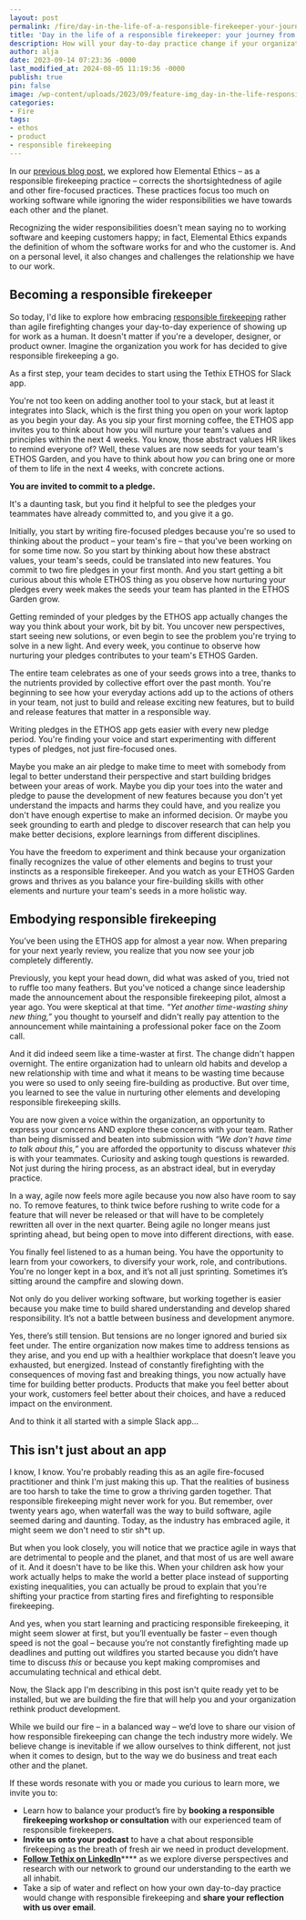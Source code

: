 ```yaml
---
layout: post
permalink: /fire/day-in-the-life-of-a-responsible-firekeeper-your-journey-from-installing-to-embodying-ethos/
title: 'Day in the life of a responsible firekeeper: your journey from installing to embodying ETHOS'
description: How will your day-to-day practice change if your organization decides to embrace responsible firekeeping and install the Tethix ETHOS app?
author: alja
date: 2023-09-14 07:23:36 -0000
last_modified_at: 2024-08-05 11:19:36 -0000
publish: true
pin: false
image: /wp-content/uploads/2023/09/feature-img_day-in-the-life-responsible-firekeeper.png
categories:
- Fire
tags:
- ethos
- product
- responsible firekeeping
---
```

In our [previous blog post](https://tethix.co/blog/beyond-the-agile-manifesto-a-new-paradigm-for-responsible-product-development/), we explored how Elemental Ethics – as a responsible firekeeping practice – corrects the shortsightedness of agile and other fire-focused practices. These practices focus too much on working software while ignoring the wider responsibilities we have towards each other and the planet.

Recognizing the wider responsibilities doesn't mean saying no to working software and keeping customers happy; in fact, Elemental Ethics expands the definition of whom the software works for and who the customer is. And on a personal level, it also changes and challenges the relationship we have to our work.

## **Becoming a responsible firekeeper**

So today, I'd like to explore how embracing [responsible firekeeping](https://tethix.co/elemental-ethics/) rather than agile firefighting changes your day-to-day experience of showing up for work as a human. It doesn't matter if you're a developer, designer, or product owner. Imagine the organization you work for has decided to give responsible firekeeping a go.

As a first step, your team decides to start using the Tethix ETHOS for Slack app.

You're not too keen on adding another tool to your stack, but at least it integrates into Slack, which is the first thing you open on your work laptop as you begin your day. As you sip your first morning coffee, the ETHOS app invites you to think about how you will nurture your team's values and principles within the next 4 weeks. You know, those abstract values HR likes to remind everyone of? Well, these values are now seeds for your team's ETHOS Garden, and you have to think about how _you_ can bring one or more of them to life in the next 4 weeks, with concrete actions.

**You are invited to commit to a pledge.**

It's a daunting task, but you find it helpful to see the pledges your teammates have already committed to, and you give it a go.

Initially, you start by writing fire-focused pledges because you're so used to thinking about the product – your team's fire – that you've been working on for some time now. So you start by thinking about how these abstract values, your team's seeds, could be translated into new features. You commit to two fire pledges in your first month. And you start getting a bit curious about this whole ETHOS thing as you observe how nurturing your pledges every week makes the seeds your team has planted in the ETHOS Garden grow.

Getting reminded of your pledges by the ETHOS app actually changes the way you think about your work, bit by bit. You uncover new perspectives, start seeing new solutions, or even begin to see the problem you're trying to solve in a new light. And every week, you continue to observe how nurturing your pledges contributes to your team's ETHOS Garden.

The entire team celebrates as one of your seeds grows into a tree, thanks to the nutrients provided by collective effort over the past month. You're beginning to see how your everyday actions add up to the actions of others in your team, not just to build and release exciting new features, but to build and release features that matter in a responsible way.

Writing pledges in the ETHOS app gets easier with every new pledge period. You're finding your voice and start experimenting with different types of pledges, not just fire-focused ones.

Maybe you make an air pledge to make time to meet with somebody from legal to better understand their perspective and start building bridges between your areas of work. Maybe you dip your toes into the water and pledge to pause the development of new features because you don't yet understand the impacts and harms they could have, and you realize you don't have enough expertise to make an informed decision. Or maybe you seek grounding to earth and pledge to discover research that can help you make better decisions, explore learnings from different disciplines.

You have the freedom to experiment and think because your organization finally recognizes the value of other elements and begins to trust your instincts as a responsible firekeeper. And you watch as your ETHOS Garden grows and thrives as you balance your fire-building skills with other elements and nurture your team's seeds in a more holistic way.

## **Embodying responsible firekeeping**

You’ve been using the ETHOS app for almost a year now. When preparing for your next yearly review, you realize that you now see your job completely differently. 

Previously, you kept your head down, did what was asked of you, tried not to ruffle too many feathers. But you've noticed a change since leadership made the announcement about the responsible firekeeping pilot, almost a year ago. You were skeptical at that time. _“Yet another time-wasting shiny new thing,”_ you thought to yourself and didn't really pay attention to the announcement while maintaining a professional poker face on the Zoom call.

And it did indeed seem like a time-waster at first. The change didn't happen overnight. The entire organization had to unlearn old habits and develop a new relationship with time and what it means to be wasting time because you were so used to only seeing fire-building as productive. But over time, you learned to see the value in nurturing other elements and developing responsible firekeeping skills.

You are now given a voice within the organization, an opportunity to express your concerns AND explore these concerns with your team. Rather than being dismissed and beaten into submission with _“We don't have time to talk about this,”_ you are afforded the opportunity to discuss whatever _this_ is with your teammates. Curiosity and asking tough questions is rewarded. Not just during the hiring process, as an abstract ideal, but in everyday practice.

In a way, agile now feels more agile because you now also have room to say no. To remove features, to think twice before rushing to write code for a feature that will never be released or that will have to be completely rewritten all over in the next quarter. Being agile no longer means just sprinting ahead, but being open to move into different directions, with ease.

You finally feel listened to as a human being. You have the opportunity to learn from your coworkers, to diversify your work, role, and contributions. You're no longer kept in a box, and it’s not all just sprinting. Sometimes it’s sitting around the campfire and slowing down.

Not only do you deliver working software, but working together is easier because you make time to build shared understanding and develop shared responsibility. It’s not a battle between business and development anymore.

Yes, there’s still tension. But tensions are no longer ignored and buried six feet under. The entire organization now makes time to address tensions as they arise, and you end up with a healthier workplace that doesn’t leave you exhausted, but energized. Instead of constantly firefighting with the consequences of moving fast and breaking things, you now actually have time for building better products. Products that make you feel better about your work, customers feel better about their choices, and have a reduced impact on the environment.

And to think it all started with a simple Slack app…

## **This isn't just about an app**

I know, I know. You're probably reading this as an agile fire-focused practitioner and think I'm just making this up. That the realities of business are too harsh to take the time to grow a thriving garden together. That responsible firekeeping might never work for you. But remember, over twenty years ago, when waterfall was the way to build software, agile seemed daring and daunting. Today, as the industry has embraced agile, it might seem we don't need to stir sh*t up.

But when you look closely, you will notice that we practice agile in ways that are detrimental to people and the planet, and that most of us are well aware of it. And it doesn't have to be like this. When your children ask how your work actually helps to make the world a better place instead of supporting existing inequalities, you can actually be proud to explain that you're shifting your practice from starting fires and firefighting to responsible firekeeping.

And yes, when you start learning and practicing responsible firekeeping, it might seem slower at first, but you’ll eventually be faster – even though speed is not the goal – because you’re not constantly firefighting made up deadlines and putting out wildfires you started because you didn’t have time to discuss _this_ or because you kept making compromises and accumulating technical and ethical debt.

Now, the Slack app I'm describing in this post isn't quite ready yet to be installed, but we are building the fire that will help you and your organization rethink product development.

While we build our fire – in a balanced way – we’d love to share our vision of how responsible firekeeping can change the tech industry more widely. We believe change is inevitable if we allow ourselves to think different, not just when it comes to design, but to the way we do business and treat each other and the planet. 

If these words resonate with you or made you curious to learn more, we invite you to:

* Learn how to balance your product’s fire by **booking a responsible firekeeping workshop or consultation** with our experienced team of responsible firekeepers.
* **Invite us onto your podcast** to have a chat about responsible firekeeping as the breath of fresh air we need in product development.
* [**Follow Tethix on LinkedIn**](https://www.linkedin.com/company/tethix/)**** as we explore diverse perspectives and research with our network to ground our understanding to the earth we all inhabit.
* Take a sip of water and reflect on how your own day-to-day practice would change with responsible firekeeping and **share your reflection with us over email**.
